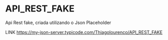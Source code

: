 # API_REST_FAKE
Api Rest fake, criada utilizando o Json Placeholder

LINK
https://my-json-server.typicode.com/Thiagolourenco/API_REST_FAKE

